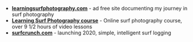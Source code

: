 - **[learningsurfphotography.com](https://learningsurfphotography.com)** - ad free site documenting my journey in surf photography
- **[Learning Surf Photography course](https://learningsurfphotography.thinkific.com/)** - Online surf photography course, over 9 1/2 hours of video lessons
- **[surfcrunch.com](https://surfcrunch.com)** - launching 2020, simple, intelligent surf logging
